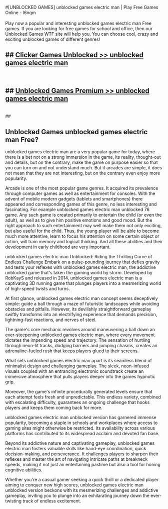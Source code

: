 #[UNBLOCKED GAMES] unblocked games electric man | Play Free Games Online - l6nqm <br>
<br>
Play now a popular and interesting unblocked games electric man Free games. If you are looking for free games for school and office, then our Unblocked Games WTF site will help you. You can choose cool, crazy and exciting unblocked games of different genres!


## ##  [Clicker Games Unblocked >> unblocked games electric man](http://freeplayer.one?title=unblocked_games_electric_man&ref=22)
  <br>

##  ## [Unblocked Games Premium >> unblocked games electric man](http://freeplayer.one?title=unblocked_games_electric_man&ref=22)
  <br>
  ##



## Unblocked Games unblocked games electric man Free?

unblocked games electric man are a very popular game for today, where there is a bet not on a strong immersion in the game, its reality, thought-out and details, but on the contrary, make the game on purpose easier so that you can turn on and not understand much. But if arcades are simple, it does not mean that they are not interesting, but on the contrary even enjoy more popularity.

Arcade is one of the most popular game genres. It acquired its prevalence through computer games as well as entertainment for consoles. With the advent of mobile modern gadgets (tablets and smartphones) there appeared and corresponding games of this genre, no less interesting and fascinating. For example unblocked games electric man unblocked 76 game. Any such game is created primarily to entertain the child (or even the adult), as well as to give him positive emotions and good mood. But the right approach to such entertainment may well make them not only exciting, but also useful for the child. Thus, the young player will be able to become much more attentive, learn to focus his attention on some certain object or action, will train memory and logical thinking. And all these abilities and their development in early childhood are very important.

unblocked games electric man Unblocked: Riding the Thrilling Curve of Endless Challenge
Embark on a pulse-pounding journey that defies gravity and tests your reflexes with unblocked games electric man, the addictive unblocked game that's taken the gaming world by storm. Developed by RobKayS and released in 2014, unblocked games electric man is a captivating 3D running game that plunges players into a mesmerizing world of high-speed twists and turns.

At first glance, unblocked games electric man concept seems deceptively simple: guide a ball through a maze of futuristic landscapes while avoiding obstacles and pitfalls. However, its devilishly straightforward gameplay swiftly transforms into an electrifying experience that demands precision, lightning-fast reactions, and nerves of steel.

The game's core mechanic revolves around maneuvering a ball down an ever-steepening unblocked games electric man, where every movement dictates the impending speed and trajectory. The sensation of hurtling through neon-lit tracks, dodging barriers and jumping chasms, creates an adrenaline-fueled rush that keeps players glued to their screens.

What sets unblocked games electric man apart is its seamless blend of minimalist design and challenging gameplay. The sleek, neon-infused visuals coupled with an entrancing electronic soundtrack create an immersive atmosphere that pulls players deeper into the games hypnotic grip.

Moreover, the game's infinite procedurally generated levels ensure that each attempt feels fresh and unpredictable. This endless variety, combined with escalating difficulty, guarantees an ongoing challenge that hooks players and keeps them coming back for more.

unblocked games electric man unblocked version has garnered immense popularity, becoming a staple in schools and workplaces where access to gaming sites might otherwise be restricted. Its availability across various platforms has contributed to its widespread acclaim and devoted fan base.

Beyond its addictive nature and captivating gameplay, unblocked games electric man fosters valuable skills like hand-eye coordination, quick decision-making, and perseverance. It challenges players to sharpen their reflexes and master the art of navigating intricate paths at breakneck speeds, making it not just an entertaining pastime but also a tool for honing cognitive abilities.

Whether you're a casual gamer seeking a quick thrill or a dedicated player aiming to conquer new high scores, unblocked games electric man unblocked version beckons with its mesmerizing challenges and addictive gameplay, inviting you to plunge into an exhilarating journey down the ever-twisting track of endless excitement.
